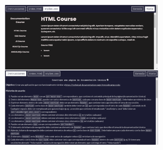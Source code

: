 <img src="overview.png" alt="technical documentation by josue hoenicka">
<img src="instructions.png" alt="instructions technical documentation by josue hoenicka">

